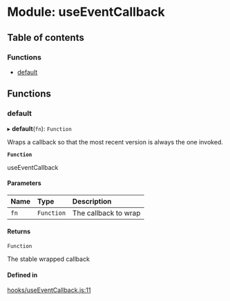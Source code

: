 # Module: useEventCallback

## Table of contents

### Functions

- [default](useEventCallback.md#default)

## Functions

### default

▸ **default**(`fn`): `Function`

Wraps a callback so that the most recent version is always the one invoked.

**`Function`**

useEventCallback

#### Parameters

| Name | Type | Description |
| :------ | :------ | :------ |
| `fn` | `Function` | The callback to wrap |

#### Returns

`Function`

The stable wrapped callback

#### Defined in

[hooks/useEventCallback.js:11](https://github.com/Twipped/hooks/blob/f27aaa6/hooks/useEventCallback.js#L11)
